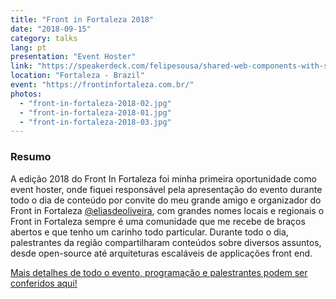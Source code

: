 ```yaml
---
title: "Front in Fortaleza 2018"
date: "2018-09-15"
category: talks
lang: pt
presentation: "Event Hoster"
link: "https://speakerdeck.com/felipesousa/shared-web-components-with-stenciljs"
location: "Fortaleza - Brazil"
event: "https://frontinfortaleza.com.br/"
photos:
  - "front-in-fortaleza-2018-02.jpg"
  - "front-in-fortaleza-2018-01.jpg"
  - "front-in-fortaleza-2018-03.jpg"
---
```


### Resumo

A edição 2018 do Front In Fortaleza foi minha primeira oportunidade como event hoster, onde fiquei responsável pela apresentação do evento durante todo o dia de conteúdo por convite do meu grande amigo e organizador do Front in Fortaleza [@eliasdeoliveira](https://www.instagram.com/faeliaso/), com grandes nomes locais e regionais o Front in Fortaleza sempre é uma comunidade que me recebe de braços abertos e que tenho um carinho todo particular.
Durante todo o dia, palestrantes da região compartilharam conteúdos sobre diversos assuntos, desde open-source até arquiteturas escaláveis de applicações front end.
<br />

[Mais detalhes de todo o evento, programação e palestrantes podem ser conferidos aqui!](https://frontinfortaleza.com.br/)
